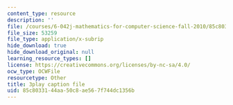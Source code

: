 ```yaml
---
content_type: resource
description: ''
file: /courses/6-042j-mathematics-for-computer-science-fall-2010/85c8033144aa50c8ae567f744dc1356b_L3LMbpZIKhQ.vtt
file_size: 53259
file_type: application/x-subrip
hide_download: true
hide_download_original: null
learning_resource_types: []
license: https://creativecommons.org/licenses/by-nc-sa/4.0/
ocw_type: OCWFile
resourcetype: Other
title: 3play caption file
uid: 85c80331-44aa-50c8-ae56-7f744dc1356b
---
```

